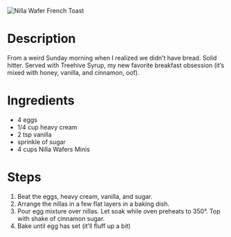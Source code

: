 ![Nilla Wafer French Toast](https://chowdown.io/images/nilla-wafer.jpg)

# Description

From a weird Sunday morning when I realized we didn’t have bread. Solid hitter. Served with Treehive Syrup, my new favorite breakfast obsession (it’s mixed with honey, vanilla, and cinnamon, oof).

# Ingredients

* 4 eggs
* 1/4 cup heavy cream
* 2 tsp vanilla
* sprinkle of sugar
* 4 cups Nilla Wafers Minis

# Steps

1. Beat the eggs, heavy cream, vanilla, and sugar.
2. Arrange the nillas in a few flat layers in a baking dish.
3. Pour egg mixture over nillas. Let soak while oven preheats to 350°. Top with shake of cinnamon sugar.
4. Bake until egg has set (it’ll fluff up a bit)
